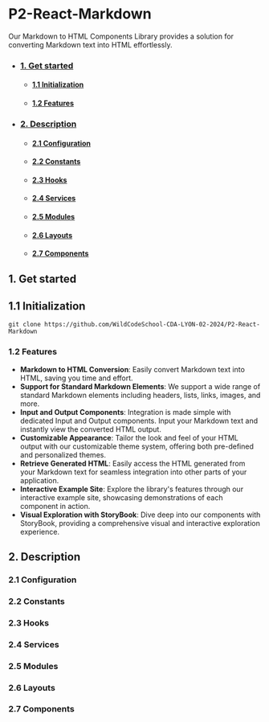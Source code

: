 # P2-React-Markdown

Our Markdown to HTML Components Library provides a solution for converting Markdown text into HTML effortlessly.

- ### [1. Get started](#1-Get-started)
    - #### [1.1 Initialization](#11-Initialization)
    - ####  [1.2 Features](#12-Features)
- ### [2. Description](#2-Description)
    - #### [2.1 Configuration](#21-Configuration)
    - #### [2.2 Constants](#22-Constants)
    - #### [2.3 Hooks](#23-Hooks)
    - #### [2.4 Services](#24-Services)
    - #### [2.5 Modules](#25-Modules)
    - #### [2.6 Layouts](#26-Layouts)
    - #### [2.7 Components](#27-Components)


[//]: # (
TODO 
    - GET STARTED
        - Initialization
        - Features
    - Description
        - Components
            - General presentation table name, type, description / Tableau presentation général nom, type, description
        - Modules
            - General presentation table name, type, description / Tableau presentation général nom, type, description
        - Services
            - General presentation table name, type, description / Tableau presentation général nom, type, description
        - Layouts
            - General presentation table name, type, description / Tableau presentation général nom, type, description
        - Hooks
            - General presentation table name, type, description / Tableau presentation général nom, type, description
        - Config
            - General presentation table name, type, description / Tableau presentation général nom, type, description
        - Constants
            - General presentation table name, type, description / Tableau presentation général nom, type, description
    - Benefits / Avantages
    - Next features / Prochaines fonctionnalités
    - Next released / Prochaine versions
)
## 1. Get started
## 1.1 Initialization
```
git clone https://github.com/WildCodeSchool-CDA-LYON-02-2024/P2-React-Markdown
```

### 1.2 Features

- **Markdown to HTML Conversion**: Easily convert Markdown text into HTML, saving you time and effort.
- **Support for Standard Markdown Elements**: We support a wide range of standard Markdown elements including headers, lists, links, images, and more.
- **Input and Output Components**: Integration is made simple with dedicated Input and Output components. Input your Markdown text and instantly view the converted HTML output.
- **Customizable Appearance**: Tailor the look and feel of your HTML output with our customizable theme system, offering both pre-defined and personalized themes.
- **Retrieve Generated HTML**: Easily access the HTML generated from your Markdown text for seamless integration into other parts of your application.
- **Interactive Example Site**: Explore the library's features through our interactive example site, showcasing demonstrations of each component in action.
- **Visual Exploration with StoryBook**: Dive deep into our components with StoryBook, providing a comprehensive visual and interactive exploration experience.

## 2. Description
### 2.1 Configuration
### 2.2 Constants
### 2.3 Hooks
### 2.4 Services
### 2.5 Modules
### 2.6 Layouts
### 2.7 Components

